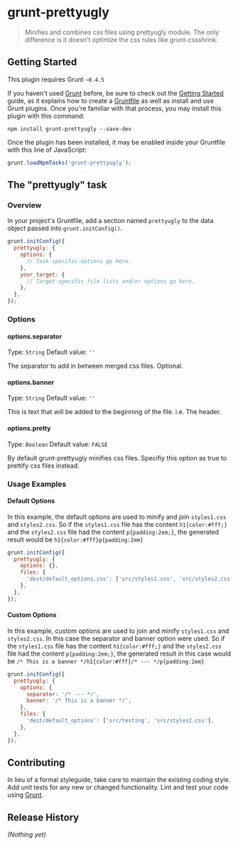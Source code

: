 # grunt-prettyugly

> Minifies and combines css files using prettyugly module. The only difference is it doesn't optimize the css rules like grunt-cssshrink.

## Getting Started
This plugin requires Grunt `~0.4.5`

If you haven't used [Grunt](http://gruntjs.com/) before, be sure to check out the [Getting Started](http://gruntjs.com/getting-started) guide, as it explains how to create a [Gruntfile](http://gruntjs.com/sample-gruntfile) as well as install and use Grunt plugins. Once you're familiar with that process, you may install this plugin with this command:

```shell
npm install grunt-prettyugly --save-dev
```

Once the plugin has been installed, it may be enabled inside your Gruntfile with this line of JavaScript:

```js
grunt.loadNpmTasks('grunt-prettyugly');
```

## The "prettyugly" task

### Overview
In your project's Gruntfile, add a section named `prettyugly` to the data object passed into `grunt.initConfig()`.

```js
grunt.initConfig({
  prettyugly: {
    options: {
      // Task-specific options go here.
    },
    your_target: {
      // Target-specific file lists and/or options go here.
    },
  },
});
```

### Options

#### options.separator
Type: `String`
Default value: `''`

The separator to add in between merged css files. Optional.

#### options.banner
Type: `String`
Default value: `''`

This is text that will be added to the beginning of the file. i.e. The header.

#### options.pretty
Type: `Boolean`
Default value: `FALSE`

By default grunt-prettyugly minifies css files. Specifiy this option as true to prettify css files instead. 

### Usage Examples

#### Default Options
In this example, the default options are used to minify and join `styles1.css` and `styles2.css`. So if the `styles1.css` file has the content `h1{color:#fff;}` and the `styles2.css` file had the content `p{padding:2em;}`, the generated result would be `h1{color:#fff}p{padding:2em}`

```js
grunt.initConfig({
  prettyugly: {
    options: {},
    files: {
      'dest/default_options.css': ['src/styles1.css', 'src/styles2.css'],
    },
  },
});
```

#### Custom Options
In this example, custom options are used to join and minify `styles1.css` and `styles2.css`. In this case the separator and banner option were used. So if the `styles1.css` file has the content `h1{color:#fff;}` and the `styles2.css` file had the content `p{padding:2em;}`, the generated result in this case would be `/* This is a banner */h1{color:#fff}/* --- */p{padding:2em}` 

```js
grunt.initConfig({
  prettyugly: {
    options: {
      separator: '/* --- */',
      banner: '/* This is a banner */',
    },
    files: {
      'dest/default_options': ['src/testing', 'src/styles2.css'],
    },
  },
});
```

## Contributing
In lieu of a formal styleguide, take care to maintain the existing coding style. Add unit tests for any new or changed functionality. Lint and test your code using [Grunt](http://gruntjs.com/).

## Release History
_(Nothing yet)_
